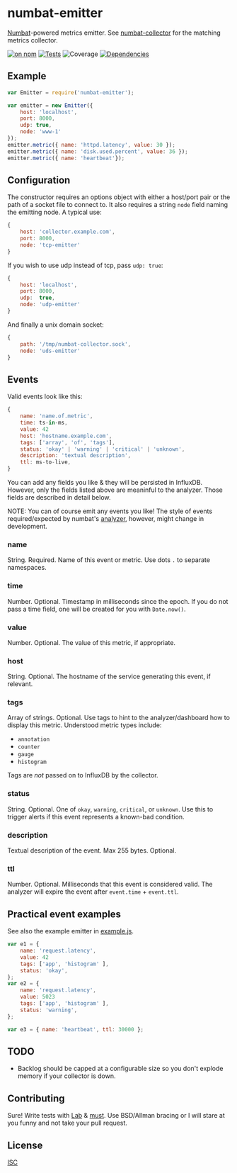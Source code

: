 # numbat-emitter

[Numbat](http://www.arkive.org/numbat/myrmecobius-fasciatus/)-powered metrics emitter. See [numbat-collector](https://github.com/ceejbot/numbat-collector) for the matching metrics collector.

[![on npm](http://img.shields.io/npm/v/numbat-emitter.svg?style=flat)](https://www.npmjs.org/package/numbat-emitter)  [![Tests](http://img.shields.io/travis/ceejbot/numbat-emitter.svg?style=flat)](http://travis-ci.org/ceejbot/numbat-emitter) ![Coverage](http://img.shields.io/badge/coverage-100%25-green.svg?style=flat) [![Dependencies](http://img.shields.io/david/ceejbot/numbat-emitter.svg?style=flat)](https://david-dm.org/ceejbot/numbat-emitter)

## Example

```javascript
var Emitter = require('numbat-emitter');

var emitter = new Emitter({
    host: 'localhost',
    port: 8000,
    udp: true,
    node: 'www-1'
});
emitter.metric({ name: 'httpd.latency', value: 30 });
emitter.metric({ name: 'disk.used.percent', value: 36 });
emitter.metric({ name: 'heartbeat'});
```

## Configuration

The constructor requires an options object with either a host/port pair or the path of a socket file to connect to. It also requires a string `node` field naming the emitting node. A typical use:

```javascript
{
    host: 'collector.example.com',
    port: 8000,
    node: 'tcp-emitter'
}
```

If you wish to use udp instead of tcp, pass `udp: true`:

```javascript
{
    host: 'localhost',
    port: 8000,
    udp:  true,
    node: 'udp-emitter'
}
```

And finally a unix domain socket:

```javascript
{
    path: '/tmp/numbat-collector.sock',
    node: 'uds-emitter'
}
```

## Events

Valid events look like this:

```javascript
{
    name: 'name.of.metric',
    time: ts-in-ms,
    value: 42
    host: 'hostname.example.com',
    tags: ['array', 'of', 'tags'],
    status: 'okay' | 'warning' | 'critical' | 'unknown',
    description: 'textual description',
    ttl: ms-to-live,
}
```

You can add any fields you like & they will be persisted in InfluxDB. However, only the fields listed above are meaninful to the analyzer. Those fields are described in detail below.

NOTE: You can of course emit any events you like! The style of events required/expected by numbat's [analyzer](https://github.com/ceejbot/numbat-analyzer), however, might change in development.

### name

String. Required. Name of this event or metric. Use dots `.` to separate namespaces.

### time

Number. Optional. Timestamp in milliseconds since the epoch. If you do not pass a time field, one will be created for you with `Date.now()`.

### value

Number. Optional. The value of this metric, if appropriate.

### host

String. Optional. The hostname of the service generating this event, if relevant.

### tags

Array of strings. Optional. Use tags to hint to the analyzer/dashboard how to display this metric. Understood metric types include:

- `annotation`
- `counter`
- `gauge`
- `histogram`

Tags are *not* passed on to InfluxDB by the collector.

### status

String. Optional. One of `okay`, `warning`, `critical`, or `unknown`. Use this to trigger alerts if this event represents a known-bad condition.

### description

Textual description of the event. Max 255 bytes. Optional.

### ttl

Number. Optional. Milliseconds that this event is considered valid. The analyzer will expire the event after `event.time` + `event.ttl`.

## Practical event examples

See also the example emitter in [example.js](./example.js).

```javascript
var e1 = {
    name: 'request.latency',
    value: 42
    tags: ['app', 'histogram' ],
    status: 'okay',
};
var e2 = {
    name: 'request.latency',
    value: 5023
    tags: ['app', 'histogram' ],
    status: 'warning',
};

var e3 = { name: 'heartbeat', ttl: 30000 };
```

## TODO

* Backlog should be capped at a configurable size so you don't explode memory if your collector is down.

## Contributing

Sure! Write tests with [Lab](https://www.npmjs.org/package/lab) & [must](https://www.npmjs.org/package/must). Use BSD/Allman bracing or I will stare at you funny and not take your pull request.

## License

[ISC](http://opensource.org/licenses/ISC)
